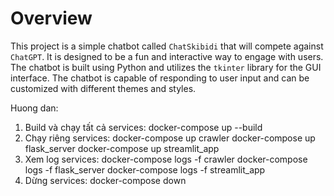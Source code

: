 # Overview
This project is a simple chatbot called `ChatSkibidi` that will compete against `ChatGPT`. It is designed to be a fun and interactive way to engage with users. The chatbot is built using Python and utilizes the `tkinter` library for the GUI interface. The chatbot is capable of responding to user input and can be customized with different themes and styles.

Huong dan:
1. Build và chạy tất cả services: 
    docker-compose up --build
2. Chạy riêng services:
    docker-compose up crawler
    docker-compose up flask_server
    docker-compose up streamlit_app
3. Xem log services:
    docker-compose logs -f crawler
    docker-compose logs -f flask_server
    docker-compose logs -f streamlit_app
4. Dừng services:
    docker-compose down
